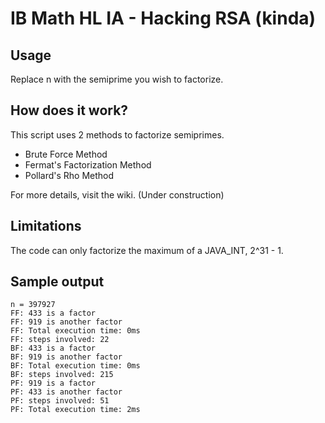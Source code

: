 IB Math HL IA - Hacking RSA (kinda)
===============
Usage
----------------
Replace n with the semiprime you wish to factorize.

How does it work?
----------------
This script uses 2 methods to factorize semiprimes.
- Brute Force Method
- Fermat's Factorization Method
- Pollard's Rho Method

For more details, visit the wiki. (Under construction)

Limitations
----------------
The code can only factorize the maximum of a JAVA_INT, 2^31 - 1.

Sample output
----------------
````
n = 397927
FF: 433 is a factor
FF: 919 is another factor
FF: Total execution time: 0ms
FF: steps involved: 22
BF: 433 is a factor
BF: 919 is another factor
BF: Total execution time: 0ms
BF: steps involved: 215
PF: 919 is a factor
PF: 433 is another factor
PF: steps involved: 51
PF: Total execution time: 2ms
````
